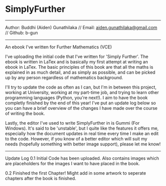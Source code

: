 SimplyFurther
=============
*********************
Author: Buddhi (Aiden) Gunathilaka // Email: aiden.gunathilaka@gmail.com // Github: b-gun
*********************

An ebook I've written for Further Mathematics (VCE)

I've uploading the initial code that I've written for 'Simply Further'. The ebook is written in LaTex and
is basically my first attempt at writing an ebook in LaTex. The basic principles of this book are that 
all the maths is explained in as much detail, and as simply as possible, and can be picked up by any person
regardless of mathematics background.

I'll try to update the code as often as I can, but I'm in between this project, working at University, 
working at my part-time job, and trying to learn other programming languages (Python, you're next!). I aim
to have the book completly finished by the end of this year! I've put an update log below so you can have a brief
overview of the changes I have made over the course of writing the book.

Lastly, the editor I've used to write SimplyFurther in is Gummi (For Windows). It's said to be 'unstable', but I quite
like the features it offers me, especially how the document updates in real time every time I make an edit to the code. 
However, if you know of a better editor which will suit my needs (hopefully something with better image support), please let me know!

*************
Update Log
0.1 Initial Code has been uploaded. Also contains images which are placeholders for the images I want
to have placed in the book.

0.2 Finished the first Chapter! Might add in some artwork to seperate chapters after the book is finished.

